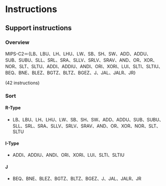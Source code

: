# Instructions

## Support instructions

### Overview

MIPS-C2＝{LB、LBU、LH、LHU、LW、SB、SH、SW、ADD、ADDU、SUB、SUBU、SLL、SRL、SRA、SLLV、SRLV、SRAV、AND、OR、XOR、NOR、SLT、SLTU、ADDI、ADDIU、ANDI、ORI、XORI、LUI、SLTI、SLTIU、BEQ、BNE、BLEZ、BGTZ、BLTZ、BGEZ、J、JAL、JALR、JR}

(42 instructions)

### Sort

#### R-Type

- LB、LBU、LH、LHU、LW、SB、SH、SW、ADD、ADDU、SUB、SUBU、SLL、SRL、SRA、SLLV、SRLV、SRAV、AND、OR、XOR、NOR、SLT、SLTU

#### I-Type

- ADDI、ADDIU、ANDI、ORI、XORI、LUI、SLTI、SLTIU

#### J

- BEQ、BNE、BLEZ、BGTZ、BLTZ、BGEZ、J、JAL、JALR、JR


